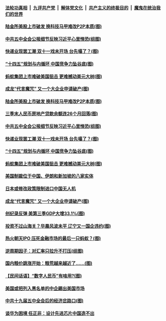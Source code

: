 ####  [法轮功真相](../../../../basic/blob/master/README.md?t=10312331) &nbsp;|&nbsp; [九评共产党](../../../../9ping.md/blob/master/README.md?t=10312331) &nbsp;|&nbsp; [解体党文化](../../../../jtdwh.md/blob/master/README.md?t=10312331)  &nbsp;|&nbsp; [共产主义的终极目的](../../../../gczydzjmd.md/blob/master/README.md?t=10312331) &nbsp;|&nbsp; [魔鬼在统治我们的世界](../../../../mgztzwmdsj.md/blob/master/README.md?t=10312331) 

#### [陆金所美股上市破发 换科技马甲难改P2P本质(图)](../pages/p5/951049.md?t=10312331) 

#### [中共五中全会公报细节反映习近平心里惶恐(组图)](../pages/p5/950978.md?t=10312331) 

#### [快递业现罢工潮 双十一戏未开场 台先塌了？(图)](../pages/p5/950990.md?t=10312331) 

#### [“十四五”规划与内循环 中国竞争力坠谷底(图)](../pages/p5/950956.md?t=10312331) 

#### [蚂蚁集团上市难破美国狙击 更难撼动美元大树(图)](../pages/p5/950954.md?t=10312331) 

#### [成龙“代言魔咒” 又一个大企业申请破产(图)](../pages/p5/950862.md?t=10312331) 

#### [陆金所美股上市破发 换科技马甲难改P2P本质(图)](../pages/p5/951049.md?t=10312331) 

#### [三季末人民币房地产贷款余额连26个月回落(图)](../pages/p5/951008.md?t=10312331) 

#### [中共五中全会公报细节反映习近平心里惶恐(组图)](../pages/p5/950978.md?t=10312331) 

#### [快递业现罢工潮 双十一戏未开场 台先塌了？(图)](../pages/p5/950990.md?t=10312331) 


#### [“十四五”规划与内循环 中国竞争力坠谷底(图)](../pages/p5/950956.md?t=10312331) 

#### [蚂蚁集团上市难破美国狙击 更难撼动美元大树(图)](../pages/p5/950954.md?t=10312331) 

#### [美国制裁位于中国、伊朗和新加坡的八家实体](../pages/p5/950951.md?t=10312331) 

#### [日本或修改政策限制进口中国无人机](../pages/p5/950950.md?t=10312331) 

#### [成龙“代言魔咒” 又一个大企业申请破产(图)](../pages/p5/950862.md?t=10312331) 

#### [创纪录反弹 美第三季GDP大增33.1%(图)](../pages/p5/950938.md?t=10312331) 

#### [投资不过山海关？华晨风波未平 辽宁又一国企违约(图)](../pages/p5/950935.md?t=10312331) 

#### [热火朝天IPO 压死金融市场的最后一只蚂蚁？(图)](../pages/p5/950917.md?t=10312331) 


#### [逆周期因子：对汇率只拉升不打压(组图)](../pages/p5/950878.md?t=10312331) 

#### [国内粮价跳涨开始：粮荒越来越近了……(图)](../pages/p5/950894.md?t=10312331) 

#### [【民间话语】“数字人民币”有啥用?(图)](../pages/p5/950874.md?t=10312331) 

#### [美国或把列入黑名单的中企踢出美国市场](../pages/p5/950839.md?t=10312331) 

#### [中共十九届五中全会后的经济岔路口(图)](../pages/p5/950836.md?t=10312331) 

#### [谈华为困境 任正非：设计先进芯片中国造不出](../pages/p5/950835.md?t=10312331) 


